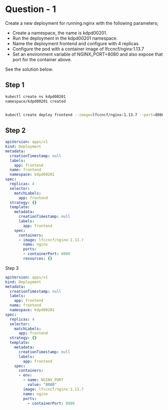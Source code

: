 # Question - 1

Create a new deployment for running.nginx with the following parameters;

- Create a namespace, the name is kdpd00201.
- Run the deployment in the kdpd00201 namespace. 
- Name the deployment frontend and configure with 4 replicas
- Configure the pod with a container image of lfccncf/nginx:1.13.7
- Set an environment variable of NGINX_PORT=8080 and also expose that port for the container above.

See the solution below.

## Step 1
```sh
kubectl create ns kdpd00201
namespace/kdpd00201 created


kubectl create deploy frontend --image=lfccncf/nginx:1.13.7 --port=8080 --namespace=kdpd00201 --replicas=4  --dry-run=client -o yaml
```

## Step 2
```yaml
apiVersion: apps/v1
kind: Deployment
metadata:
  creationTimestamp: null
  labels:
    app: frontend
  name: frontend
  namespace: kdpd00201
spec:
  replicas: 4
  selector:
    matchLabels:
      app: frontend
  strategy: {}
  template:
    metadata:
      creationTimestamp: null      
      labels:
        app: frontend
    spec:
      containers:
      - image: lfccncf/nginx:1.13.7
        name: nginx
        ports:
        - containerPort: 8080      
        resources: {}
```

Step 3
```yml
apiVersion: apps/v1
kind: Deployment
metadata:
  creationTimestamp: null
  labels:
    app: frontend
  name: frontend
  namespace: kdpd00201
spec:
  replicas: 4
  selector:
    matchLabels:
      app: frontend
  strategy: {}
  template:
    metadata:
      creationTimestamp: null      
      labels:
        app: frontend
    spec:
      containers:
      - env:
        - name: NGINX_PORT
          value: "8080"
        image: lfccncf/nginx:1.13.7
        name: nginx
        ports:  
          - containerPort: 8080
```